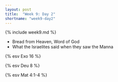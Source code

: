 ```yaml
---
layout: post
title:  "Week 9: Day 2"
shortname: "week9-day2"
---
```


{% include week9.md %}

* Bread from Heaven, Word of God
* What the Israelites said when they saw the Manna

{% esv Exo 16 %}

{% esv Deu 8 %}

{% esv Mat 4:1-4 %}
